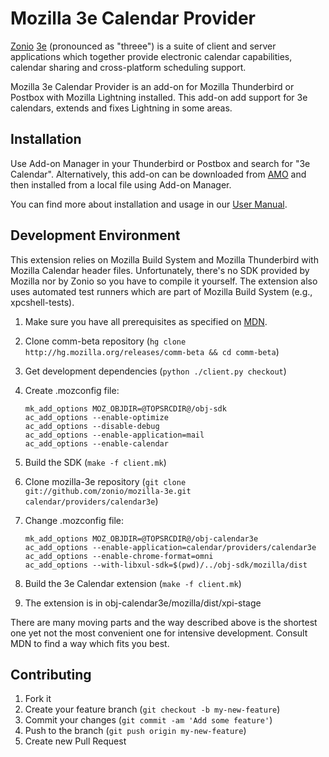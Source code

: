 # Mozilla 3e Calendar Provider

[Zonio][] [3e][] (pronounced as "threee") is a suite of client and
server applications which together provide electronic calendar
capabilities, calendar sharing and cross-platform scheduling support.

Mozilla 3e Calendar Provider is an add-on for Mozilla Thunderbird or
Postbox with Mozilla Lightning installed.  This add-on add support for
3e calendars, extends and fixes Lightning in some areas.

## Installation

Use Add-on Manager in your Thunderbird or Postbox and search for "3e
Calendar".  Alternatively, this add-on can be downloaded from [AMO][]
and then installed from a local file using Add-on Manager.

You can find more about installation and usage in our
[User Manual][manual].

## Development Environment

This extension relies on Mozilla Build System and Mozilla Thunderbird
with Mozilla Calendar header files.  Unfortunately, there's no SDK
provided by Mozilla nor by Zonio so you have to compile it yourself.
The extension also uses automated test runners which are part of
Mozilla Build System (e.g., xpcshell-tests).

1. Make sure you have all prerequisites as specified on [MDN][].
2. Clone comm-beta repository (`hg clone
   http://hg.mozilla.org/releases/comm-beta && cd comm-beta`)
3. Get development dependencies (`python ./client.py checkout`)
4. Create .mozconfig file:

       mk_add_options MOZ_OBJDIR=@TOPSRCDIR@/obj-sdk
       ac_add_options --enable-optimize
       ac_add_options --disable-debug
       ac_add_options --enable-application=mail
       ac_add_options --enable-calendar

5. Build the SDK (`make -f client.mk`)
6. Clone mozilla-3e repository (`git clone
   git://github.com/zonio/mozilla-3e.git
   calendar/providers/calendar3e`)
7. Change .mozconfig file:

       mk_add_options MOZ_OBJDIR=@TOPSRCDIR@/obj-calendar3e
       ac_add_options --enable-application=calendar/providers/calendar3e
       ac_add_options --enable-chrome-format=omni
       ac_add_options --with-libxul-sdk=$(pwd)/../obj-sdk/mozilla/dist

8. Build the 3e Calendar extension (`make -f client.mk`)
9. The extension is in obj-calendar3e/mozilla/dist/xpi-stage

There are many moving parts and the way described above is the
shortest one yet not the most convenient one for intensive
development.  Consult MDN to find a way which fits you best.

## Contributing

1. Fork it
2. Create your feature branch (`git checkout -b my-new-feature`)
3. Commit your changes (`git commit -am 'Add some feature'`)
4. Push to the branch (`git push origin my-new-feature`)
5. Create new Pull Request

[zonio]: http://zonio.net "Zonio"
[3e]: http://zonio.net/calendar "3e Calendar"
[amo]: https://addons.mozilla.org/thunderbird/addon/3e-calendar/ "AMO: 3e Calendar"
[manual]: http://zonio.net/confluence/display/3E/Mozilla+3e+Calendar+User+Manual "Mozilla 3e Calendar User Manual"
[mdn]: https://developer.mozilla.org/en-US/docs/Developer_Guide/Build_Instructions/Linux_Prerequisites "UNIX/Linux Prerequisites"
